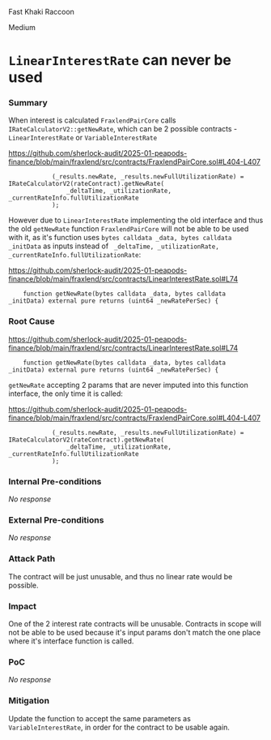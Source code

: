 Fast Khaki Raccoon

Medium

# `LinearInterestRate` can never be used

### Summary

When interest is calculated `FraxlendPairCore` calls `IRateCalculatorV2::getNewRate`, which can be 2 possible contracts - `LinearInterestRate` or `VariableInterestRate`

https://github.com/sherlock-audit/2025-01-peapods-finance/blob/main/fraxlend/src/contracts/FraxlendPairCore.sol#L404-L407
```solidity
            (_results.newRate, _results.newFullUtilizationRate) = IRateCalculatorV2(rateContract).getNewRate(
                _deltaTime, _utilizationRate, _currentRateInfo.fullUtilizationRate
            );
```


However due to `LinearInterestRate` implementing the old interface and thus the old `getNewRate` function `FraxlendPairCore` will not be able to be used with it, as it's function uses `bytes calldata _data, bytes calldata _initData` as inputs instead of ` _deltaTime, _utilizationRate, _currentRateInfo.fullUtilizationRate`:

https://github.com/sherlock-audit/2025-01-peapods-finance/blob/main/fraxlend/src/contracts/LinearInterestRate.sol#L74
```solidity
    function getNewRate(bytes calldata _data, bytes calldata _initData) external pure returns (uint64 _newRatePerSec) {
```

### Root Cause

https://github.com/sherlock-audit/2025-01-peapods-finance/blob/main/fraxlend/src/contracts/LinearInterestRate.sol#L74
```solidity
    function getNewRate(bytes calldata _data, bytes calldata _initData) external pure returns (uint64 _newRatePerSec) {
```

`getNewRate` accepting 2 params that are never imputed into this function interface, the only time it is called:

https://github.com/sherlock-audit/2025-01-peapods-finance/blob/main/fraxlend/src/contracts/FraxlendPairCore.sol#L404-L407
```solidity
            (_results.newRate, _results.newFullUtilizationRate) = IRateCalculatorV2(rateContract).getNewRate(
                _deltaTime, _utilizationRate, _currentRateInfo.fullUtilizationRate
            );
```


### Internal Pre-conditions

_No response_

### External Pre-conditions

_No response_

### Attack Path

The contract will be just unusable, and thus no linear rate would be possible.

### Impact

One of the 2 interest rate contracts will be unusable.
Contracts in scope will not be able to be used because it's input params don't match the one place where it's interface function is called.

### PoC

_No response_

### Mitigation

Update the function to accept the same parameters as `VariableInterestRate`, in order for the contract to be usable again.